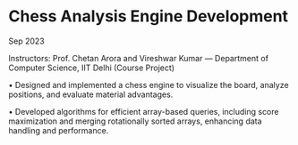# Chess Analysis Engine Development

Sep 2023

Instructors: Prof. Chetan Arora and Vireshwar Kumar — Department of Computer Science, IIT Delhi (Course Project)

• Designed and implemented a chess engine to visualize the board, analyze positions, and evaluate material advantages.

• Developed algorithms for efficient array-based queries, including score maximization and merging rotationally sorted arrays, enhancing data handling and performance.
